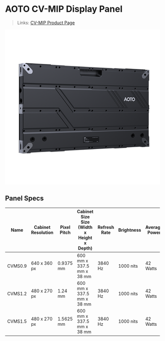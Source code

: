 # AOTO CV-MIP Display Panel

> Links: [CV-MIP Product Page](https://en.aoto.com/products/cv-mip-series.html)

![CV-MIP Photo](AOTO-CV-MIP.png)

## Panel Specs

| Name         | Cabinet Resolution | Pixel Pitch | Cabinet Size Size (Width x Height x Depth) | Refresh Rate | Brightness | Average Power |
|--------------|--------------------|-------------|--------------------------------------------|--------------|------------|---------------|
| CVMS0.9      | 640 x 360 px       | 0.9375 mm   | 600 mm x 337.5 mm x 38 mm                  | 3840 Hz      | 1000 nits  | 42 Watts      |
| CVMS1.2      | 480 x 270 px       |   1.24 mm   | 600 mm x 337.5 mm x 38 mm                  | 3840 Hz      | 1000 nits  | 42 Watts      |
| CVMS1.5      | 480 x 270 px       | 1.5625 mm   | 600 mm x 337.5 mm x 38 mm                  | 3840 Hz      | 1000 nits  | 42 Watts      |


